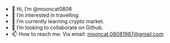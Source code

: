 - 👋 Hi, I’m @mooncat0808
- 👀 I’m interested in travelling.
- 🌱 I’m currently learning crypto market.
- 💞️ I’m looking to collaborate on Github.
- 📫 How to reach me: Via email: mooncat.08081987@gmail.com

<!---
mooncat0808/mooncat0808 is a ✨ special ✨ repository because its `README.md` (this file) appears on your GitHub profile.
You can click the Preview link to take a look at your changes.
--->
